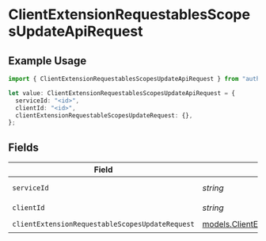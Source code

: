 # ClientExtensionRequestablesScopesUpdateApiRequest

## Example Usage

```typescript
import { ClientExtensionRequestablesScopesUpdateApiRequest } from "authlete-test/models/operations";

let value: ClientExtensionRequestablesScopesUpdateApiRequest = {
  serviceId: "<id>",
  clientId: "<id>",
  clientExtensionRequestableScopesUpdateRequest: {},
};
```

## Fields

| Field                                                                                                                 | Type                                                                                                                  | Required                                                                                                              | Description                                                                                                           |
| --------------------------------------------------------------------------------------------------------------------- | --------------------------------------------------------------------------------------------------------------------- | --------------------------------------------------------------------------------------------------------------------- | --------------------------------------------------------------------------------------------------------------------- |
| `serviceId`                                                                                                           | *string*                                                                                                              | :heavy_check_mark:                                                                                                    | A service ID.                                                                                                         |
| `clientId`                                                                                                            | *string*                                                                                                              | :heavy_check_mark:                                                                                                    | A client ID.<br/>                                                                                                     |
| `clientExtensionRequestableScopesUpdateRequest`                                                                       | [models.ClientExtensionRequestableScopesUpdateRequest](../../models/clientextensionrequestablescopesupdaterequest.md) | :heavy_check_mark:                                                                                                    | N/A                                                                                                                   |